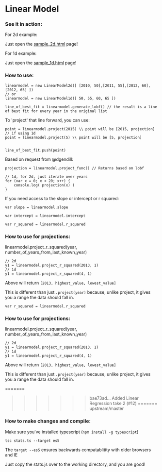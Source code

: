 # Linear Model

### See it in action:
For 2d example:

Just open the [sample_2d.html](sample_2d.html) page!

For 1d example:

Just open the [sample_1d.html](sample_1d.html) page!

### How to use:

    linearmodel = new LinearModel2d([ [2010, 50],[2011, 55],[2012, 60],[2012, 65] ])
    // or
    linearmodel = new LinearModel1d([ 50, 55, 60, 65 ])

    line_of_best_fit = linearmodel.generate_lobf() // the result is a line of best fit for every year in the original list

To 'project' that line forward, you can use:

    point = linearmodel.project(2015) \\ point will be [2015, projection]
    // if using 1d
    point = linearmodel.project(5) \\ point will be [5, projection]


    line_of_best_fit.push(point)

Based on request from @dgendill:

    projection = linearmodel.project_func() // Returns based on lobf

    // 1d, for 2d, just iterate over years
    for (var x = 0; x < 20; x++) {
        console.log( projection(x) )
    }


If you need access to the slope or intercept or r squared:

    var slope = linearmodel.slope

    var intercept = linearmodel.intercept

    var r_squared = linearmodel.r_squared

### How to use for projections:

linearmodel.project_r_squared(year, number_of_years_from_last_known_year)

    // 2d
    y1 = linearmodel.project_r_squared(2013, 1)
    // 1d
    y1 = linearmodel.project_r_squared(4, 1)

Above will return `[2013, highest_value, lowest_value]`

This is different than just `.project(year)` because, unlike project, it gives you a range the 
data should fall in.

    var r_squared = linearmodel.r_squared

### How to use for projections:

linearmodel.project_r_squared(year, number_of_years_from_last_known_year)

    // 2d
    y1 = linearmodel.project_r_squared(2013, 1)
    // 1d
    y1 = linearmodel.project_r_squared(4, 1)

Above will return `[2013, highest_value, lowest_value]`

This is different than just `.project(year)` because, unlike project, it gives you a range the 
data should fall in.

=======
>>>>>>> bae73ad... Added Linear Regression take 2 (#12)
=======
>>>>>>> upstream/master
### How to make changes and compile:

Make sure you've installed typescript (`npm install -g typescript`)

`tsc stats.ts --target es5`

The `target --es5` ensures backwards compatablitity with older browsers and IE

Just copy the stats.js over to the working directory, and you are good!